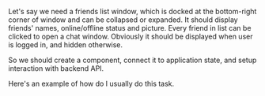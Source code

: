 Let's say we need a friends list window, which is docked at the bottom-right corner of window and can be collapsed or expanded. It should display friends' names, online/offline status and picture. Every friend in list can be clicked to open a chat window. Obviously it should be displayed when user is logged in, and hidden otherwise.

So we should create a component, connect it to application state, and setup interaction with backend API.

Here's an example of how do I usually do this task.
